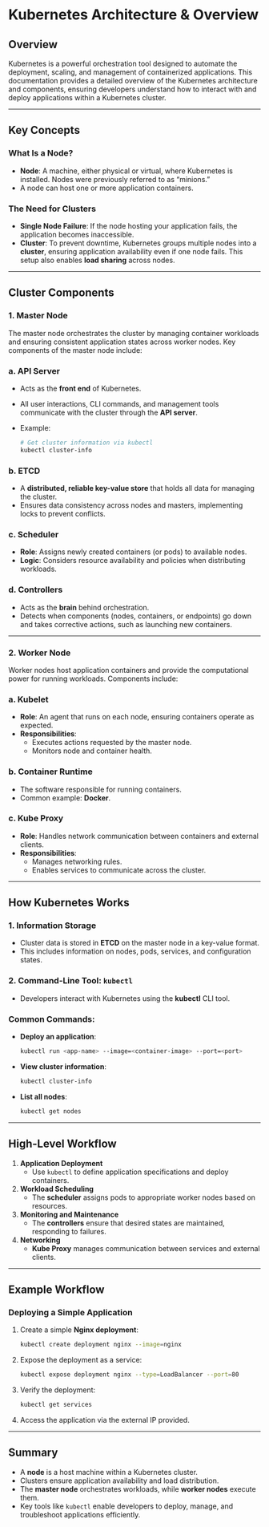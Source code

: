 # Kubernetes Architecture & Overview

## Overview

Kubernetes is a powerful orchestration tool designed to automate the deployment, scaling, and management of containerized applications. This documentation provides a detailed overview of the Kubernetes architecture and components, ensuring developers understand how to interact with and deploy applications within a Kubernetes cluster.

---

## Key Concepts

### What Is a Node?

- **Node**: A machine, either physical or virtual, where Kubernetes is installed. Nodes were previously referred to as “minions.”
- A node can host one or more application containers.

### The Need for Clusters

- **Single Node Failure**: If the node hosting your application fails, the application becomes inaccessible.
- **Cluster**: To prevent downtime, Kubernetes groups multiple nodes into a **cluster**, ensuring application availability even if one node fails. This setup also enables **load sharing** across nodes.

---

## Cluster Components

### 1. **Master Node**

The master node orchestrates the cluster by managing container workloads and ensuring consistent application states across worker nodes. Key components of the master node include:

### a. API Server

- Acts as the **front end** of Kubernetes.
- All user interactions, CLI commands, and management tools communicate with the cluster through the **API server**.
- Example:
    
    ```bash
    # Get cluster information via kubectl
    kubectl cluster-info
    
    ```
    

### b. ETCD

- A **distributed, reliable key-value store** that holds all data for managing the cluster.
- Ensures data consistency across nodes and masters, implementing locks to prevent conflicts.

### c. Scheduler

- **Role**: Assigns newly created containers (or pods) to available nodes.
- **Logic**: Considers resource availability and policies when distributing workloads.

### d. Controllers

- Acts as the **brain** behind orchestration.
- Detects when components (nodes, containers, or endpoints) go down and takes corrective actions, such as launching new containers.

---

### 2. **Worker Node**

Worker nodes host application containers and provide the computational power for running workloads. Components include:

### a. Kubelet

- **Role**: An agent that runs on each node, ensuring containers operate as expected.
- **Responsibilities**:
    - Executes actions requested by the master node.
    - Monitors node and container health.

### b. Container Runtime

- The software responsible for running containers.
- Common example: **Docker**.

### c. Kube Proxy

- **Role**: Handles network communication between containers and external clients.
- **Responsibilities**:
    - Manages networking rules.
    - Enables services to communicate across the cluster.

---

## How Kubernetes Works

### 1. Information Storage

- Cluster data is stored in **ETCD** on the master node in a key-value format.
- This includes information on nodes, pods, services, and configuration states.

### 2. Command-Line Tool: `kubectl`

- Developers interact with Kubernetes using the **kubectl** CLI tool.

### Common Commands:

- **Deploy an application**:
    
    ```bash
    kubectl run <app-name> --image=<container-image> --port=<port>
    
    ```
    
- **View cluster information**:
    
    ```bash
    kubectl cluster-info
    
    ```
    
- **List all nodes**:
    
    ```bash
    kubectl get nodes
    
    ```
    

---

## High-Level Workflow

1. **Application Deployment**
    - Use `kubectl` to define application specifications and deploy containers.
2. **Workload Scheduling**
    - The **scheduler** assigns pods to appropriate worker nodes based on resources.
3. **Monitoring and Maintenance**
    - The **controllers** ensure that desired states are maintained, responding to failures.
4. **Networking**
    - **Kube Proxy** manages communication between services and external clients.

---

## Example Workflow

### Deploying a Simple Application

1. Create a simple **Nginx deployment**:
    
    ```bash
    kubectl create deployment nginx --image=nginx
    
    ```
    
2. Expose the deployment as a service:
    
    ```bash
    kubectl expose deployment nginx --type=LoadBalancer --port=80
    
    ```
    
3. Verify the deployment:
    
    ```bash
    kubectl get services
    
    ```
    
4. Access the application via the external IP provided.

---

## Summary

- A **node** is a host machine within a Kubernetes cluster.
- Clusters ensure application availability and load distribution.
- The **master node** orchestrates workloads, while **worker nodes** execute them.
- Key tools like `kubectl` enable developers to deploy, manage, and troubleshoot applications efficiently.